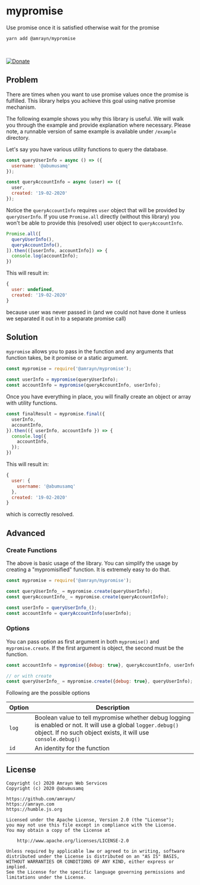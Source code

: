 # mypromise
Use promise once it is satisfied otherwise wait for the promise

```
yarn add @amrayn/mypromise
```

<br>

[![Donate](https://amrayn.github.io/donate.png?v2)](https://amrayn.com/donate)

## Problem
There are times when you want to use promise values once the promise is fulfilled. This library helps you achieve this goal using native promise mechanism.

The following example shows you why this library is useful. We will walk you through the example and provide explanation where necessary. Please note, a runnable version of same example is available under `/example` directory.

Let's say you have various utility functions to query the database.

```javascript
const queryUserInfo = async () => ({
  username: '@abumusamq'
});

const queryAccountInfo = async (user) => ({
  user,
  created: '19-02-2020'
});
```

Notice the `queryAccountInfo` requires `user` object that will be provided by `queryUserInfo`. If you use `Promise.all` directly (without this library) you won't be able to provide this (resolved) user object to `queryAccountInfo`.

```javascript
Promise.all([
  queryUserInfo(),
  queryAccountInfo(),
]).then(([userInfo, accountInfo]) => {
  console.log(accountInfo);
})

```

This will result in:

```javascript
{
  user: undefined,
  created: '19-02-2020'
}
```

because user was never passed in (and we could not have done it unless we separated it out in to a separate promise call)

## Solution
`mypromise` allows you to pass in the function and any arguments that function takes, be it promise or a static argument.

```javascript
const mypromise = require('@amrayn/mypromise');

const userInfo = mypromise(queryUserInfo);
const accountInfo = mypromise(queryAccountInfo, userInfo);
```

Once you have everything in place, you will finally create an object or array with utility functions.

```javascript
const finalResult = mypromise.final({
  userInfo,
  accountInfo,
}).then(({ userInfo, accountInfo }) => {
  console.log({
    accountInfo,
  });
})
```

This will result in:

```javascript
{
  user: {
    username: '@abumusamq'
  },
  created: '19-02-2020'
}
```

which is correctly resolved.

## Advanced
### Create Functions
The above is basic usage of the library. You can simplify the usage by creating a "mypromisified" function. It is extremely easy to do that.

```javascript
const mypromise = require('@amrayn/mypromise');

const queryUserInfo_ = mypromise.create(queryUserInfo);
const queryAccountInfo_ = mypromise.create(queryAccountInfo);

const userInfo = queryUserInfo_();
const accountInfo = queryAccountInfo(userInfo);
```

### Options
You can pass option as first argument in both `mypromise()` and `mypromise.create`. If the first argument is object, the second must be the function.

```javascript
const accountInfo = mypromise({debug: true}, queryAccountInfo, userInfo);

// or with create
const queryUserInfo_ = mypromise.create({debug: true}, queryUserInfo);
```

Following are the possible options

| **Option** | **Description** |
|--|--|
| `log` | Boolean value to tell mypromise whether debug logging is enabled or not. It will use a global `logger.debug()` object. If no such object exists, it will use `console.debug()` |
| `id` | An identity for the function |

## License
```
Copyright (c) 2020 Amrayn Web Services
Copyright (c) 2020 @abumusamq

https://github.com/amrayn/
https://amrayn.com
https://humble.js.org

Licensed under the Apache License, Version 2.0 (the "License");
you may not use this file except in compliance with the License.
You may obtain a copy of the License at

    http://www.apache.org/licenses/LICENSE-2.0

Unless required by applicable law or agreed to in writing, software
distributed under the License is distributed on an "AS IS" BASIS,
WITHOUT WARRANTIES OR CONDITIONS OF ANY KIND, either express or implied.
See the License for the specific language governing permissions and
limitations under the License.
```
